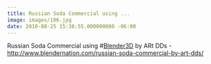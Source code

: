 ```yaml
---
title: Russian Soda Commercial using ...
image: images/106.jpg
date: 2010-08-25 15:38:55.000000000 -06:00
---
```

Russian Soda Commercial using #<a href="http://search.twitter.com/search?q=%23Blender3D" class="aktt_hashtag">Blender3D</a> by ARt DDs - <a href="http://www.blendernation.com/russian-soda-commercial-by-art-dds/" rel="nofollow">http://www.blendernation.com/russian-soda-commercial-by-art-dds/</a>
